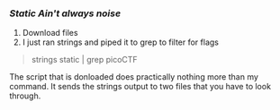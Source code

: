 ### *Static Ain't always noise*
1. Download files
2. I just ran strings and piped it to grep to filter for flags
> strings static | grep picoCTF

The script that is donloaded does practically nothing more than my command. It sends the strings output to two files that you have to look through.
